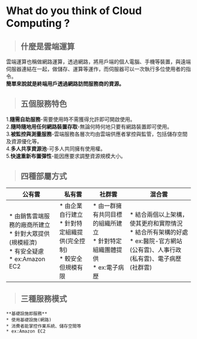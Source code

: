 # What do you think of Cloud Computing ?

>## 什麼是雲端運算  

雲端運算也稱做網路運算，透過網路，將用戶端的個人電腦、手機等裝置，與遠端伺服器連結在一起，做儲存、運算等運作，而伺服器可以一次執行多位使用者的指令。  
**簡單來說就是終端用戶透過網路訪問服務商的資源。**

>## 五個服務特色  

1.**隨需自助服務**-需要使用時不需獲得允許即可開啟使用。  
2.**隨時隨地用任何網路裝置存取**-無論何時何地只要有網路裝置即可使用。  
3.**被監控與測量服務**-雲端服務各層次均由雲端供應者掌控與監管，包括儲存空間及資源優化等。  
4.**多人共享資源池**-可多人共同擁有使用權。    
5.**快速重新布置彈性**-能因應要求調整資源規模大小。

>## 四種部屬方式  

|公有雲|私有雲|社群雲|混合雲|
  |---|----|----|---|
  |* 由銷售雲端服務的廠商所建立<br>* 針對大眾提供(規模經濟)<br>* 有安全疑慮<br>* ex:Amazon EC2|* 由企業自行建立<br>* 針對特定組織提供(完全控制)<br>* 較安全但規模有限|* 由一群擁有共同目標的組織所建立<br>* 針對特定組織團體提供<br>* ex:電子病歷|* 結合兩個以上架構，使其更府和實際情況<br>* 結合所有架構的好處<br>* ex:醫院-官方網站(公有雲)、人事行政(私有雲)、電子病歷(社群雲)|
 
 >## 三種服務模式  
 
 ```
 **基礎設施即服務**
 * 使用基礎設施(網路)  
 * 消費者能掌控作業系統、儲存空間等
 * ex:Amazon EC2
 ```

 
